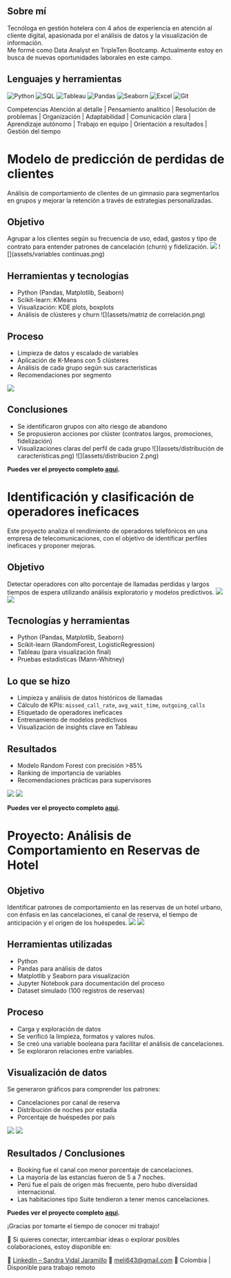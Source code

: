 ## Sobre mí

Tecnóloga en gestión hotelera con 4 años de experiencia en atención al cliente digital, apasionada por el análisis de datos y la visualización de información.  
Me formé como Data Analyst en TripleTen Bootcamp. Actualmente estoy en busca de nuevas oportunidades laborales en este campo.

## Lenguajes y herramientas

![Python](https://img.shields.io/badge/-Python-3776AB?style=flat&logo=python&logoColor=white)
![SQL](https://img.shields.io/badge/-SQL-4479A1?style=flat&logo=postgresql&logoColor=white)
![Tableau](https://img.shields.io/badge/-Tableau-E97627?style=flat&logo=tableau&logoColor=white)
![Pandas](https://img.shields.io/badge/-Pandas-150458?style=flat&logo=pandas)
![Seaborn](https://img.shields.io/badge/-Seaborn-4C4C4C?style=flat)
![Excel](https://img.shields.io/badge/-Excel-217346?style=flat&logo=microsoft-excel&logoColor=white)
![Git](https://img.shields.io/badge/-Git-F05032?style=flat&logo=git&logoColor=white)

Competencias
Atención al detalle | Pensamiento analítico | Resolución de problemas | Organización | Adaptabilidad | Comunicación clara | Aprendizaje autónomo | Trabajo en equipo | Orientación a resultados | Gestión del tiempo

# Modelo de predicción de perdidas de clientes

Análisis de comportamiento de clientes de un gimnasio para segmentarlos en grupos y mejorar la retención a través de estrategias personalizadas.

## Objetivo
Agrupar a los clientes según su frecuencia de uso, edad, gastos y tipo de contrato para entender patrones de cancelación (churn) y fidelización.
![](assets/Histogramas.png) ![](assets/variables continuas.png) 
## Herramientas y tecnologías
- Python (Pandas, Matplotlib, Seaborn)
- Scikit-learn: KMeans
- Visualización: KDE plots, boxplots
- Análisis de clústeres y churn
![](assets/matriz de correlación.png)

## Proceso
- Limpieza de datos y escalado de variables
- Aplicación de K-Means con 5 clústeres
- Análisis de cada grupo según sus características
- Recomendaciones por segmento

![](assets/clusteres.png)

## Conclusiones
- Se identificaron grupos con alto riesgo de abandono
- Se propusieron acciones por clúster (contratos largos, promociones, fidelización)
- Visualizaciones claras del perfil de cada grupo
![](assets/distribución de caracteristicas.png) ![](assets/distribucion 2.png)   

**Puedes ver el proyecto completo [aqui](https://github.com/meli6432/Modelo-de-predicci-n-de-perdidas-de-clientes).**

# Identificación y clasificación de operadores ineficaces

Este proyecto analiza el rendimiento de operadores telefónicos en una empresa de telecomunicaciones, con el objetivo de identificar perfiles ineficaces y proponer mejoras.

## Objetivo
Detectar operadores con alto porcentaje de llamadas perdidas y largos tiempos de espera utilizando análisis exploratorio y modelos predictivos.
![](assets/pf.png) ![](assets/pf1.png)

## Tecnologías y herramientas
- Python (Pandas, Matplotlib, Seaborn)
- Scikit-learn (RandomForest, LogisticRegression)
- Tableau (para visualización final)
- Pruebas estadísticas (Mann-Whitney)

## Lo que se hizo
- Limpieza y análisis de datos históricos de llamadas
- Cálculo de KPIs: `missed_call_rate`, `avg_wait_time`, `outgoing_calls`
- Etiquetado de operadores ineficaces
- Entrenamiento de modelos predictivos
- Visualización de insights clave en Tableau

## Resultados
- Modelo Random Forest con precisión >85%
- Ranking de importancia de variables
- Recomendaciones prácticas para supervisores

![](assets/pf2.png) ![](assets/pf3.png)

**Puedes ver el proyecto completo [aqui](https://github.com/meli6432/operadores-telefonicos-ineficaces).**

# Proyecto: Análisis de Comportamiento en Reservas de Hotel
## Objetivo
Identificar patrones de comportamiento en las reservas de un hotel urbano, con énfasis en las cancelaciones, el canal de reserva, el tiempo de anticipación y el origen de los huéspedes.
![](assets/cancelacion_1.png) ![](assets/cancelacion_2.png)

## Herramientas utilizadas
- Python
- Pandas para análisis de datos
- Matplotlib y Seaborn para visualización
- Jupyter Notebook para documentación del proceso
- Dataset simulado (100 registros de reservas)

## Proceso
- Carga y exploración de datos
- Se verificó la limpieza, formatos y valores nulos.
- Se creó una variable booleana para facilitar el análisis de cancelaciones.
- Se exploraron relaciones entre variables.

## Visualización de datos
Se generaron gráficos para comprender los patrones:
- Cancelaciones por canal de reserva
- Distribución de noches por estadía
- Porcentaje de huéspedes por país

![](assets/cancelacion_3.png) ![](assets/cancelacion_4.png)

## Resultados / Conclusiones
- Booking fue el canal con menor porcentaje de cancelaciones.
- La mayoría de las estancias fueron de 5 a 7 noches.
- Perú fue el país de origen más frecuente, pero hubo diversidad internacional.
- Las habitaciones tipo Suite tendieron a tener menos cancelaciones.

**Puedes ver el proyecto completo [aqui](https://github.com/meli6432/comportamiento-reservas-hotel).**

¡Gracias por tomarte el tiempo de conocer mi trabajo!

💬 Si quieres conectar, intercambiar ideas o explorar posibles colaboraciones, estoy disponible en:

🔗 [LinkedIn – Sandra Vidal Jaramillo](https://www.linkedin.com/in/sandra-vidal-j/)
📧 meli643@gmail.com
📍 Colombia | Disponible para trabajo remoto
